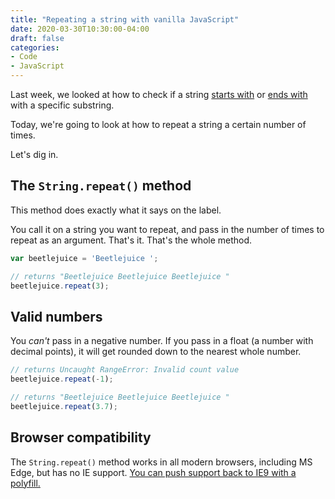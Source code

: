 ```yaml
---
title: "Repeating a string with vanilla JavaScript"
date: 2020-03-30T10:30:00-04:00
draft: false
categories:
- Code
- JavaScript
---
```


Last week, we looked at how to check if a string [starts with](/how-to-check-if-a-string-starts-with-another-string-using-vanilla-js/) or [ends with](/how-to-check-if-a-string-ends-with-another-string-using-vanilla-js/) with a specific substring.

Today, we're going to look at how to repeat a string a certain number of times.

Let's dig in.

## The `String.repeat()` method

This method does exactly what it says on the label.

You call it on a string you want to repeat, and pass in the number of times to repeat as an argument. That's it. That's the whole method.

```js
var beetlejuice = 'Beetlejuice ';

// returns "Beetlejuice Beetlejuice Beetlejuice "
beetlejuice.repeat(3);
```

## Valid numbers

You *can't* pass in a negative number. If you pass in a float (a number with decimal points), it will get rounded down to the nearest whole number.

```js
// returns Uncaught RangeError: Invalid count value
beetlejuice.repeat(-1);

// returns "Beetlejuice Beetlejuice Beetlejuice "
beetlejuice.repeat(3.7);
```

## Browser compatibility

The `String.repeat()` method works in all modern browsers, including MS Edge, but has no IE support. [You can push support back to IE9 with a polyfill.](https://vanillajstoolkit.com/polyfills/stringrepeat/)